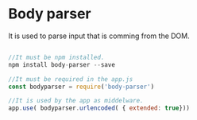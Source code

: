 # Body parser
It is used to parse input that is comming from the DOM.

```javascript

//It must be npm installed.
npm install body-parser --save

//It must be required in the app.js
const bodyparser = require('body-parser')

//It is used by the app as middelware.
app.use( bodyparser.urlencoded( { extended: true}))  


```
